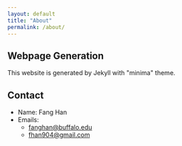 ```yaml
---
layout: default
title: "About"
permalink: /about/
---
```

<!-- # About -->
## Webpage Generation
This website is generated by Jekyll with "minima" theme.

## Contact
- Name: Fang Han
- Emails: 
    - fanghan@buffalo.edu
    - fhan904@gmail.com
